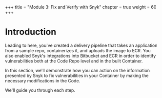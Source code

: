 +++
title = "Module 3: Fix and Verify with Snyk"
chapter = true
weight = 60
+++

# Introduction

Leading to here, you've created a delivery pipeline that takes an application from a sample repo, containerizes it, and uploads the image to ECR. You also enabled Snyk's integrations into Bitbucket and ECR in order to identify vulnerabilities both at the Code Repo level and in the built Container.

In this section, we'll demonstrate how you can action on the information presented by Snyk to fix vulnerabilities in your Container by making the necessary modifications in the Code.

We'll guide you through each step.
